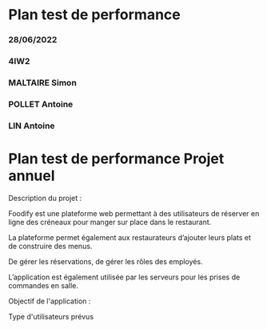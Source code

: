 # Plan test de performance

### 28/06/2022
### 4IW2
### MALTAIRE Simon
### POLLET Antoine
### LIN Antoine

# Plan test de performance Projet annuel

Description du projet :

Foodify est une plateforme web permettant à des utilisateurs de réserver en ligne des créneaux pour manger sur place dans le restaurant.

La plateforme permet également aux restaurateurs d’ajouter leurs plats et de construire des menus.

De gérer les réservations, de gérer les rôles des employés.

L’application est également utilisée par les serveurs pour les prises de commandes en salle.

Objectif de l'application :

Type d'utilisateurs prévus
